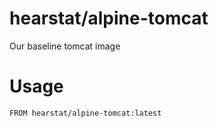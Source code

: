 hearstat/alpine-tomcat
================

Our baseline tomcat image

# Usage

```
FROM hearstat/alpine-tomcat:latest
```
